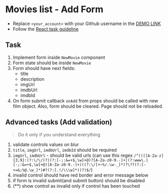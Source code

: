 # Movies list - Add Form
- Replace `<your_account>` with your Github username in the
  [DEMO LINK](https://marina-gerasymova.github.io/react_movies-list-add-form/)
- Follow the [React task guideline](https://github.com/mate-academy/react_task-guideline#react-tasks-guideline)

## Task
1. Implement form inside `NewMovie` component
1. Form state should be inside `NewMovie`
1. Form should have next fields:
    - title
    - description
    - imgUrl
    - imdbUrl
    - imdbId
1. On form submit callback `onAdd` from props should be called with new film object.
  Also, form should be cleared. Page should not be reloaded.

## Advanced tasks (Add validation)
> Do it only if you understand everything 

1. validate controls values on blur
1. `title`, `imgUrl`, `imdbUrl`, `imdbId` should be required
1. `imgUrl`, `imdbUrl` - should be valid urls (can use this regex `/^((([A-Za-z]{3,9}:(?:\/\/)?)(?:[-;:&=+$,\w]+@)?[A-Za-z0-9.-]+|(?:www\.|[-;:&=+$,\w]+@)[A-Za-z0-9.-]+)((?:\/[+~%/.\w-_]*)?\??(?:[-+=&;%@.\w_]*)#?(?:[.!/\\\w]*))?)$/`)
1. invalid control should have red border and error message below
1. if form is invalid submit(and submit button) should be disabled
1. (\*\*) show control as invalid only if control has been touched
